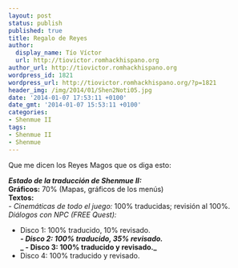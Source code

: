 ```yaml
---
layout: post
status: publish
published: true
title: Regalo de Reyes
author:
  display_name: Tío Víctor
  url: http://tiovictor.romhackhispano.org
author_url: http://tiovictor.romhackhispano.org
wordpress_id: 1821
wordpress_url: http://tiovictor.romhackhispano.org/?p=1821
header_img: /img/2014/01/Shen2Noti05.jpg
date: '2014-01-07 17:53:11 +0100'
date_gmt: '2014-01-07 15:53:11 +0100'
categories:
- Shenmue II
tags:
- Shenmue II
- Shenmue
---
```

Que me dicen los Reyes Magos que os diga esto:

**_Estado de la traducción de Shenmue II:_  
Gráficos:** 70% (Mapas, gráficos de los menús)  
**Textos:**  
_- Cinemáticas de todo el juego:_ 100% traducidas; revisión al 100%.  
_Diálogos con NPC (FREE Quest):_  
- Disco 1: 100% traducido, 10% revisado.  
**_- Disco 2: 100% traducido, 35% revisado._**  
**_ - Disco 3: 100% traducido y revisado._**  
- Disco 4: 100% traducido y revisado.
